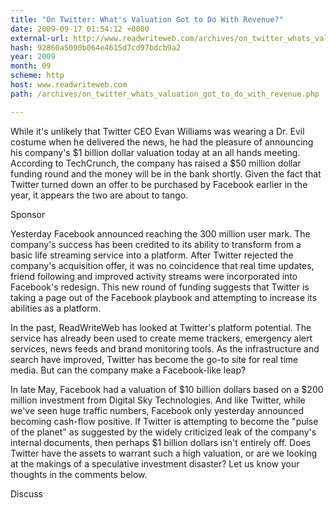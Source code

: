 ```yaml
---
title: "On Twitter: What's Valuation Got to Do With Revenue?"
date: 2009-09-17 01:54:12 +0000
external-url: http://www.readwriteweb.com/archives/on_twitter_whats_valuation_got_to_do_with_revenue.php
hash: 92860a5090b064e4615d7cd97bdcb9a2
year: 2009
month: 09
scheme: http
host: www.readwriteweb.com
path: /archives/on_twitter_whats_valuation_got_to_do_with_revenue.php

---
```


While it's unlikely that Twitter CEO Evan Williams was wearing a Dr. Evil costume when he delivered the news, he had the pleasure of announcing his company's $1 billion dollar valuation today at an all hands meeting. According to TechCrunch, the company has raised a $50 million dollar funding round and the money will be in the bank shortly. Given the fact that Twitter turned down an offer to be purchased by Facebook earlier in the year, it appears the two are about to tango.

Sponsor


Yesterday Facebook announced reaching the 300 million user mark. The company's success has been credited to its ability to transform from a basic life streaming service into a platform. After Twitter rejected the company's acquisition offer, it was no coincidence that real time updates, friend following and improved activity streams were incorporated into Facebook's redesign. This new round of funding suggests that Twitter is taking a page out of the Facebook playbook and attempting to increase its abilities as a platform. 





In the past, ReadWriteWeb has looked at Twitter's platform potential. The service has already been used to create meme trackers, emergency alert services, news feeds and brand monitoring tools. As the infrastructure and search have improved, Twitter has become the go-to site for real time media. But can the company make a Facebook-like leap? 


In late May, Facebook had a valuation of $10 billion dollars based on a $200 million investment from Digital Sky Technologies. And like Twitter, while we've seen huge traffic numbers, Facebook only yesterday announced becoming cash-flow positive. If Twitter is attempting to become the "pulse of the planet" as suggested by the widely criticized leak of the company's internal documents, then perhaps $1 billion dollars isn't entirely off. Does Twitter have the assets to warrant such a high valuation, or are we looking at the makings of a speculative investment disaster? Let us know your thoughts in the comments below. 

Discuss

        

